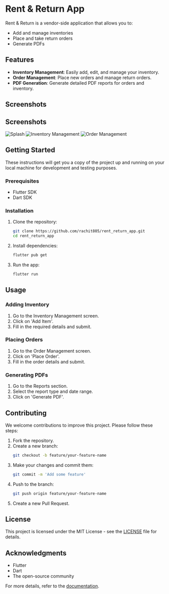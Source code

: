 # Rent & Return App

Rent & Return is a vendor-side application that allows you to:
- Add and manage inventories
- Place and take return orders
- Generate PDFs

## Features

- **Inventory Management**: Easily add, edit, and manage your inventory.
- **Order Management**: Place new orders and manage return orders.
- **PDF Generation**: Generate detailed PDF reports for orders and inventory.

## Screenshots

## Screenshots

![Splash](screenshots/add_inventory.jpg)
![Inventory Management](screenshots/items.jpg)
![Order Management](screenshots/item_details.jpg)

## Getting Started

These instructions will get you a copy of the project up and running on your local machine for development and testing purposes.

### Prerequisites

- Flutter SDK
- Dart SDK

### Installation

1. Clone the repository:
    ```bash
    git clone https://github.com/rachit805/rent_return_app.git
    cd rent_return_app
    ```

2. Install dependencies:
    ```bash
    flutter pub get
    ```

3. Run the app:
    ```bash
    flutter run
    ```

## Usage

### Adding Inventory

1. Go to the Inventory Management screen.
2. Click on 'Add Item'.
3. Fill in the required details and submit.

### Placing Orders

1. Go to the Order Management screen.
2. Click on 'Place Order'.
3. Fill in the order details and submit.

### Generating PDFs

1. Go to the Reports section.
2. Select the report type and date range.
3. Click on 'Generate PDF'.

## Contributing

We welcome contributions to improve this project. Please follow these steps:

1. Fork the repository.
2. Create a new branch:
    ```bash
    git checkout -b feature/your-feature-name
    ```
3. Make your changes and commit them:
    ```bash
    git commit -m 'Add some feature'
    ```
4. Push to the branch:
    ```bash
    git push origin feature/your-feature-name
    ```
5. Create a new Pull Request.

## License

This project is licensed under the MIT License - see the [LICENSE](LICENSE) file for details.

## Acknowledgments

- Flutter
- Dart
- The open-source community

For more details, refer to the [documentation](https://docs.flutter.dev/).
